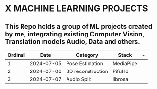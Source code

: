 # X MACHINE LEARNING PROJECTS

## This Repo holds a group of ML projects created by me, integrating existing Computer Vision, Translation models Audio, Data and others.

| Ordinal | Date       | Category          | Stack     | -   |
| ------- | ---------- | ----------------- | --------- | --- |
| 1       | 2024-07-05 | Pose Estimation   | MediaPipe |     |
| 2       | 2024-07-06 | 3D reconstruction | PifuHd    |     |
| 3       | 2024-07-07 | Audio Split       | librosa   |     |

